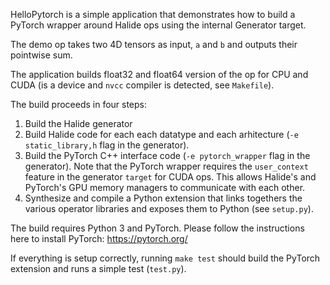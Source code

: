 HelloPytorch is a simple application that demonstrates how to build a
PyTorch wrapper around Halide ops using the internal Generator target.

The demo op takes two 4D tensors as input, `a` and `b` and outputs their
pointwise sum.

The application builds float32 and float64 version of the op for CPU and CUDA (is a device and `nvcc` compiler is
detected, see `Makefile`).

The build proceeds in four steps:
1. Build the Halide generator
2. Build Halide code for each each datatype and each arhitecture (`-e static_library,h` flag in the generator). 
3. Build the PyTorch C++ interface code (`-e pytorch_wrapper` flag in the
   generator). Note that the PyTorch wrapper requires the `user_context`
   feature in the generator `target` for CUDA ops. This allows Halide's and
   PyTorch's GPU memory managers to communicate with each other.
4. Synthesize and compile a Python extension that links togethers the various
   operator libraries and exposes them to Python (see `setup.py`).


The build requires Python 3 and PyTorch. Please follow the instructions here to
install PyTorch:
    https://pytorch.org/

If everything is setup correctly, running `make test` should build the PyTorch extension and runs a simple test (`test.py`).
